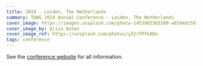 ```yaml
---
title: 2019 - Leiden, The Netherlands
summary: TDWG 2019 Annual Conference - Leiden, The Netherlands
cover_image: https://images.unsplash.com/photo-1453903365100-a6504dc50f1f
cover_image_by: Alisa Anton
cover_image_ref: https://unsplash.com/photos/y32JfPfk0Do
tags: conference
---
```


See the [conference website](https://biodiversitynext.org) for all information.
